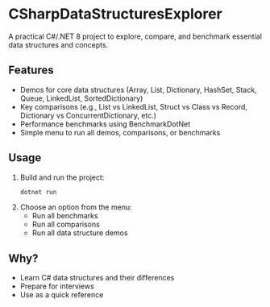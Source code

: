 # CSharpDataStructuresExplorer

A practical C#/.NET 8 project to explore, compare, and benchmark essential data structures and concepts.

## Features
- Demos for core data structures (Array, List, Dictionary, HashSet, Stack, Queue, LinkedList, SortedDictionary)
- Key comparisons (e.g., List vs LinkedList, Struct vs Class vs Record, Dictionary vs ConcurrentDictionary, etc.)
- Performance benchmarks using BenchmarkDotNet
- Simple menu to run all demos, comparisons, or benchmarks

## Usage
1. Build and run the project:
   ```bash
   dotnet run
   ```
2. Choose an option from the menu:
   - Run all benchmarks
   - Run all comparisons
   - Run all data structure demos

## Why?
- Learn C# data structures and their differences
- Prepare for interviews
- Use as a quick reference
